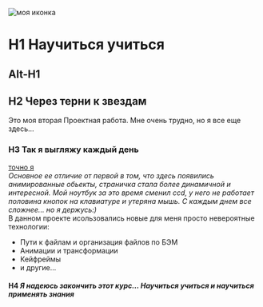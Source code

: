 ![моя иконка](https://gagz.ru/wp-content/uploads/2020/11/screenshot_20201125-174230__01.jpg)
# H1 **Научиться учиться**
Alt-H1
------  
## H2 **Через терни к звездам**
Это моя вторая Проектная работа. Мне очень трудно, но я все еще здесь... 
### H3 Так я выгляжу каждый день
[точно я](https://avatars.dzeninfra.ru/get-zen_doc/1887828/pub_604e25800a7d51654af6eb09_604e266b0a7d51654af8c4fe/scale_1200)  
*Основное ее отличие от первой в том, что здесь появились анимированные обьекты, страничка стала более динамичной и интересной. Мой ноутбук за это время сменил ccd, у него не работает половина кнопок на клавиатуре и утеряна мышь. С каждым днем все сложнее... но я держусь:)*  
В данном проекте исользовались новые для меня просто невероятные технологии:  
* Пути к файлам и организация файлов по БЭМ  
* Анимации и трансформации  
* Кейфреймы  
* и другие...  
#### H4 *Я надеюсь закончить этот курс... Научиться учиться и научиться применять знания*